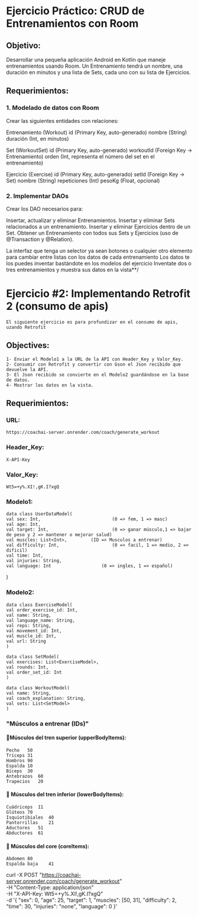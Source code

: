 # Ejercicio Práctico: CRUD de Entrenamientos con Room

## Objetivo:
Desarrollar una pequeña aplicación Android en Kotlin que maneje entrenamientos usando Room.
Un Entrenamiento tendrá un nombre, una duración en minutos y una lista de Sets, cada uno con su lista de Ejercicios.

## Requerimientos:
### 1. Modelado de datos con Room

Crear las siguientes entidades con relaciones:

Entrenamiento (Workout)
id (Primary Key, auto-generado)
nombre (String)
duración (Int, en minutos)

Set (WorkoutSet)
id (Primary Key, auto-generado)
workoutId (Foreign Key → Entrenamiento)
orden (Int, representa el número del set en el entrenamiento)

Ejercicio (Exercise)
id (Primary Key, auto-generado)
setId (Foreign Key → Set)
nombre (String)
repeticiones (Int)
pesoKg (Float, opcional)

### 2. Implementar DAOs

Crear los DAO necesarios para:

Insertar, actualizar y eliminar Entrenamientos.
Insertar y eliminar Sets relacionados a un entrenamiento.
Insertar y eliminar Ejercicios dentro de un Set.
Obtener un Entrenamiento con todos sus Sets y Ejercicios (uso de @Transaction y @Relation).

La interfaz que tenga un selector ya sean botones o cualquier otro elemento para cambiar entre listas con los datos de cada entrenamiento
Los datos te los puedes inventar bastándote en los modelos del ejercicio
Inventate dos o tres entrenamientos y muestra sus datos en la vista**/


# Ejercicio #2: Implementando Retrofit 2 (consumo de apis)
    El siguiente ejercicio es para profundizar en el consumo de apis, uzando Retrofit

## Objectives:
    
    1- Enviar el Modelo1 a la URL de la API con Header_Key y Valor_Key.
    2- Consumir con Retrofit y convertir con Gson el Json recibido que devuelve la API.
    3- El Json recibido se convierte en el Modelo2 guardándose en la base de datos.
    4- Mostrar los datos en la vista.

## Requerimientos:

### URL:
    https://coachai-server.onrender.com/coach/generate_workout

### Header_Key:
    X-API-Key

### Valor_Key:
    Wt5=+y%.XI!,gK.I?xgQ
    
### Modelo1: 
    data class UserDataModel(
    val sex: Int,                           (0 => fem, 1 => masc)
    val age: Int,
    val target: Int,                        (0 => ganar músculo,1 => bajar de peso y 2 => mantener o mejorar salud)
    val muscles: List<Int>,         (ID => Musculos a entrenar)
    val difficulty: Int,                    (0 => facil, 1 => medio, 2 => dificil)
    val time: Int,
    val injuries: String,
    val language: Int                   (0 => ingles, 1 => español)
)

### Modelo2: 

    data class ExerciseModel(
    val order_exercise_id: Int,
    val name: String,
    val language_name: String,
    val reps: String,
    val movement_id: Int,
    val muscle_id: Int,
    val url: String
    )

    data class SetModel(
    val exercises: List<ExerciseModel>,
    val rounds: Int,
    val order_set_id: Int
    )

    data class WorkoutModel(
    val name: String,
    val coach_explanation: String,
    val sets: List<SetModel>
    )

### "Músculos a entrenar (IDs)"

#### 💪Músculos del tren superior (upperBodyItems):
    Pecho	50
    Tríceps	31
    Hombros	90
    Espalda	10
    Bíceps	30
    Antebrazos	60
    Trapecios	20

#### 🦵 Músculos del tren inferior (lowerBodyItems):
    Cuádriceps	11
    Glúteos	70
    Isquiotibiales	40
    Pantorrillas	21
    Aductores	51
    Abductores	61

#### 🍫 Músculos del core (coreItems):
    Abdomen	80
    Espalda baja	41


curl 
-X POST "https://coachai-server.onrender.com/coach/generate_workout"   
-H "Content-Type: application/json"   
-H "X-API-Key: Wt5=+y%.XI!,gK.I?xgQ"   
-d '{
"sex": 0,
"age": 25,
"target": 1,
"muscles": [50, 31],
"difficulty": 2,
"time": 30,
"injuries": "none",
"language": 0
}'